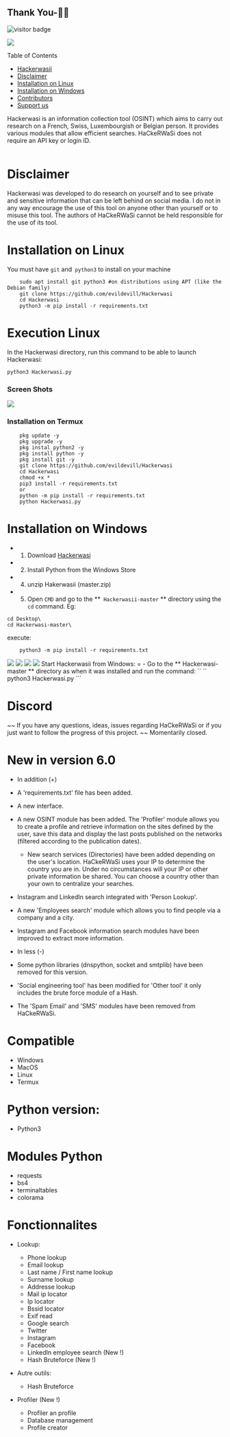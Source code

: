 ## Thank You-🙏🏼

<p>
<img src="https://visitor-badge.laobi.icu/badge?page_id=HackerWaSi" alt="visitor badge"/>
</p>

<img src="https://github.com/evildevill/Hackerwasi/blob/master/images/s1.png">

Table of Contents

* [Hackerwasii](#Hackerwasii)
* [Disclaimer](#Disclaimer)
* [Installation on Linux](#Installation-on-Linux)
* [Installation on Windows](#Installation-on-Windows)
* [Contributors](#Contributors)
* [Support us](#Support-us)

Hackerwasi is an information collection tool (OSINT) which aims to carry out research on a French, Swiss, Luxembourgish or Belgian person. It provides various modules that allow efficient searches. HaCkeRWaSi does not require an API key or login ID.

![]()

Disclaimer
=
Hackerwasi was developed to do research on yourself and to see private and sensitive information that can be left behind on social media. I do not in any way encourage the use of this tool on anyone other than yourself or to misuse this tool. The authors of HaCkeRWaSi cannot be held responsible for the use of its tool.

Installation on Linux
=
You must have `git` and` python3` to install on your machine
```
    sudo apt install git python3 #on distributions using APT (like the Debian family)
    git clone https://github.com/evildevill/Hackerwasi
    cd Hackerwasi
    python3 -m pip install -r requirements.txt
```    

Execution Linux
=
In the Hackerwasi directory, run this command to be able to launch Hackerwasi:
```
python3 Hackerwasi.py
```
### Screen Shots
 <img src="https://github.com/evildevill/Hackerwasi/blob/master/images/s3.png">
 
 
### Installation on Termux
```
    pkg update -y
    pkg upgrade -y
    pkg instal python2 -y
    pkg install python -y
    pkg install git -y
    git clone https://github.com/evildevill/Hackerwasi
    cd Hackerwasi
    chmod +x *
    pip3 install -r requirements.txt
    or
    python -m pip install -r requirements.txt
    python Hackerwasi.py

```

Installation on Windows
=
- 1. Download [Hackerwasi](https://github.com/evildevill/Hackerwasi/archive/master.zip)
- 2. Install Python from the Windows Store
- 4. unzip Hakerwasii (master.zip)
- 5. Open `CMD` and go to the **` Hackerwasii-master` ** directory using the `cd` command.
     Eg:
```
cd Desktop\
cd Hackerwasi-master\
``` 
execute:
```
    python3 -m pip install -r requirements.txt
```
<img src="https://github.com/evildevill/Hackerwasi/blob/master/images/s2.png">
<img src="https://github.com/evildevill/Hackerwasi/blob/master/images/s4.png">
<img src="https://github.com/evildevill/Hackerwasi/blob/master/images/s5.png">
<img src="https://github.com/evildevill/Hackerwasi/blob/master/images/s6.png">
Start Hackerwasii from Windows:
=
- Go to the ** Hackerwasi-master ** directory as when it was installed and run the command:
`` ``
python3 Hackerwasi.py
```

Discord
=
~~ If you have any questions, ideas, issues regarding HaCkeRWaSi or if you just want to follow the progress of this project. ~~
Momentarily closed.

New in version 6.0
=
- In addition (+)
- A 'requirements.txt' file has been added.
- A new interface.
- A new OSINT module has been added. The 'Profiler' module allows you to create a profile and retrieve information on the sites defined by the user, save this data and display the last posts published on the networks (filtered according to the publication dates).
	- New search services (Directories) have been added depending on the user's location. HaCkeRWaSi uses your IP to determine the country you are in. Under no circumstances will your IP or other private information be shared. You can choose a country other than your own to centralize your searches.
- Instagram and LinkedIn search integrated with 'Person Lookup'.
- A new 'Employees search' module which allows you to find people via a company and a city.
- Instagram and Facebook information search modules have been improved to extract more information.

- In less (-)
- Some python libraries (dnspython, socket and smtplib) have been removed for this version.
- 'Social engineering tool' has been modified for 'Other tool' it only includes the brute force module of a Hash.
- The 'Spam Email' and 'SMS' modules have been removed from HaCkeRWaSi.


Compatible
=
- Windows
- MacOS
- Linux
- Termux

Python version:
=
- Python3

Modules Python
=
- requests
- bs4
- terminaltables
- colorama

Fonctionnalites
=
 - Lookup:
	- Phone lookup
	- Email lookup
	- Last name / First name lookup
	- Surname lookup
	- Addresse lookup
	- Mail ip locator
	- Ip locator
	- Bssid locator
	- Exif read
	- Google search
	- Twitter
	- Instagram
	- Facebook
	- LinkedIn employee search (New !)
	- Hash Bruteforce (New !)

 - Autre outils:

	- Hash Bruteforce

- Profiler (New !)
	- Profiler an profile
	- Database management
	- Profile creator
